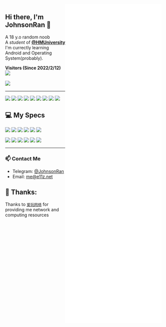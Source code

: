 <img align="right" src="./github-metrics.svg" />

## Hi there, I'm JohnsonRan 👋

A 18 y.o random noob  
A *student* of **[@HMUniversity](https://github.com/HMUniversity)**  
I'm currectly learning Android and Operating System(probably).  

**Visitors (Since 2022/2/12)**
![](https://count.getloli.com/get/@JohnsonRan?theme=rule34)

<a href="https://e11z.net"><img src="https://img.shields.io/website?ddown_message=Offline&label=e11z.net&style=for-the-badge&up_message=Online&url=https%3A%2F%2Fe11z.net" width="auto" height="32"></a>

------

<p>
  <img src="https://img.shields.io/badge/Windows%2011-0078D6?style=for-the-badge&logo=windows&logoColor=white" style="display: inline-block" />
  <img src="https://img.shields.io/badge/Android%2013-3DDC84?style=for-the-badge&logo=android&logoColor=white" style="display: inline-block" />
  <img src="https://img.shields.io/badge/iOS%2016.4-000000?style=for-the-badge&logo=ios&logoColor=white" style="display: inline-block" />
  <img src="https://img.shields.io/badge/Arch_Linux-1793D1?style=for-the-badge&logo=arch-linux&logoColor=white" style="display: inline-block" />
  <img src="https://img.shields.io/badge/ProxmoxVE-1D99F3?logo=proxmox&style=for-the-badge" style="display: inline-block" />
  <img src="https://img.shields.io/badge/TRUENAS-0095D5?style=for-the-badge&logo=truenas&logoColor=white" style="display: inline-block" />
  <img src="https://img.shields.io/badge/Debian%20sid-A81D33?style=for-the-badge&logo=debian&logoColor=white" style="display: inline-block" />
  <img src="https://img.shields.io/badge/WSL-0a97f5?style=for-the-badge&logo=linux&logoColor=white" style="display: inline-block" />
  <img src="https://img.shields.io/badge/OpenWrt-00B5E2?style=for-the-badge&logo=OpenWrt&logoColor=white" style="display: inline-block" />
</p>

## 💻 My Specs

<p>
  <img src="https://img.shields.io/badge/iPhone%2014%20Pro%20Max-000000?style=for-the-badge&logo=apple&logoColor=white" style="display: inline-block" />
  <img src="https://img.shields.io/badge/OnePlus%207%20Pro-F5010C?style=for-the-badge&logo=oneplus&logoColor=white" style="display: inline-block" />
  <img src="https://img.shields.io/badge/AMD-5900X-ED1C24?style=for-the-badge&logo=amd&logoColor=white" style="display: inline-block" />
  <img src="https://img.shields.io/badge/Corsair-VENGEANCE%2064G%203800C18-000000?style=for-the-badge&logo=corsair&logoColor=white" style="display: inline-block" />
  <img src="https://img.shields.io/badge/Colorful-RTX3080%20Advanced%20OC-DD1100?style=for-the-badge&logo=nvidia&logoColor=white" style="display: inline-block" />
  <img src="https://img.shields.io/badge/SAMSUNG-PM9A1-999999?style=for-the-badge&logo=samsung&logoColor=white" style="display: inline-block" />
</p>

<p>
  <img src="https://img.shields.io/badge/IntelliJIDEA-000000.svg?style=for-the-badge&logo=intellij-idea&logoColor=white" style="display: inline-block" />
  <img src="https://img.shields.io/badge/Android%20Studio-3DDC84.svg?style=for-the-badge&logo=android-studio&logoColor=white" style="display: inline-block" />
  <img src="https://img.shields.io/badge/Visual%20Studio%20Code-0078d7.svg?style=for-the-badge&logo=visual-studio-code&logoColor=white" style="display: inline-block" />
  <img src="https://img.shields.io/badge/RobotStudio-FF9E0F.svg?style=for-the-badge&logo=abb-robotstudio&logoColor=white" style="display: inline-block" />
  <img src="https://img.shields.io/badge/GX%20WORK%202-E60012.svg?style=for-the-badge&logo=Mitsubishi&logoColor=white" style="display: inline-block" />
  <img src="https://img.shields.io/badge/Simens-S7%20200%20Smart-009999.svg?style=for-the-badge&logo=siemens&logoColor=white" style="display: inline-block" />
</p>


-------
### 📫 Contact Me
- Telegram: [@JohnsonRan](https://t.me/JohnsonRan)
- Email: me@e11z.net

## 🎉 Thanks:

Thanks to [`爱玩网络`](https://wngamebox.cn) for providing me network and computing resources